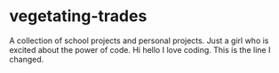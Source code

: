 # vegetating-trades
A collection of school projects and personal projects. Just a girl who is excited about the power of code. 
Hi hello I love coding. This is the line I changed. 
